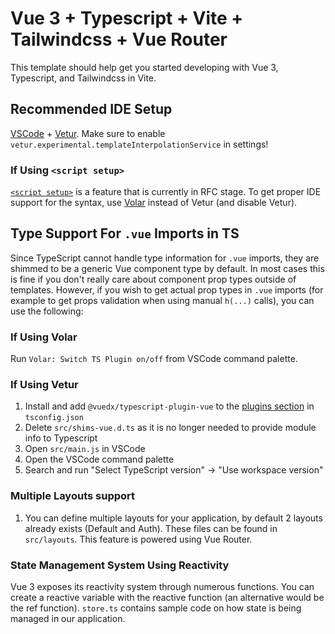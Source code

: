 # Vue 3 + Typescript + Vite + Tailwindcss + Vue Router

This template should help get you started developing with Vue 3, Typescript, and Tailwindcss in Vite.

## Recommended IDE Setup

[VSCode](https://code.visualstudio.com/) + [Vetur](https://marketplace.visualstudio.com/items?itemName=octref.vetur). Make sure to enable `vetur.experimental.templateInterpolationService` in settings!

### If Using `<script setup>`

[`<script setup>`](https://github.com/vuejs/rfcs/pull/227) is a feature that is currently in RFC stage. To get proper IDE support for the syntax, use [Volar](https://marketplace.visualstudio.com/items?itemName=johnsoncodehk.volar) instead of Vetur (and disable Vetur).

## Type Support For `.vue` Imports in TS

Since TypeScript cannot handle type information for `.vue` imports, they are shimmed to be a generic Vue component type by default. In most cases this is fine if you don't really care about component prop types outside of templates. However, if you wish to get actual prop types in `.vue` imports (for example to get props validation when using manual `h(...)` calls), you can use the following:

### If Using Volar

Run `Volar: Switch TS Plugin on/off` from VSCode command palette.

### If Using Vetur

1. Install and add `@vuedx/typescript-plugin-vue` to the [plugins section](https://www.typescriptlang.org/tsconfig#plugins) in `tsconfig.json`
2. Delete `src/shims-vue.d.ts` as it is no longer needed to provide module info to Typescript
3. Open `src/main.js` in VSCode
4. Open the VSCode command palette
5. Search and run "Select TypeScript version" -> "Use workspace version"

### Multiple Layouts support

1. You can define multiple layouts for your application, by default 2 layouts already exists (Default and Auth). These files can be found in `src/layouts`. This feature is powered using Vue Router.

### State Management System Using Reactivity

Vue 3 exposes its reactivity system through numerous functions. You can create a reactive variable with the reactive function (an alternative would be the ref function).
`store.ts` contains sample code on how state is being managed in our application.

